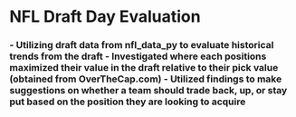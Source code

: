 <h1>
  NFL Draft Day Evaluation
</h1>
<h3>
- Utilizing draft data from nfl_data_py to evaluate historical trends from the draft
- Investigated where each positions maximized their value in the draft relative to their pick value (obtained from OverTheCap.com)
- Utilized findings to make suggestions on whether a team should trade back, up, or stay put based on the position they are looking to acquire
</h3>
